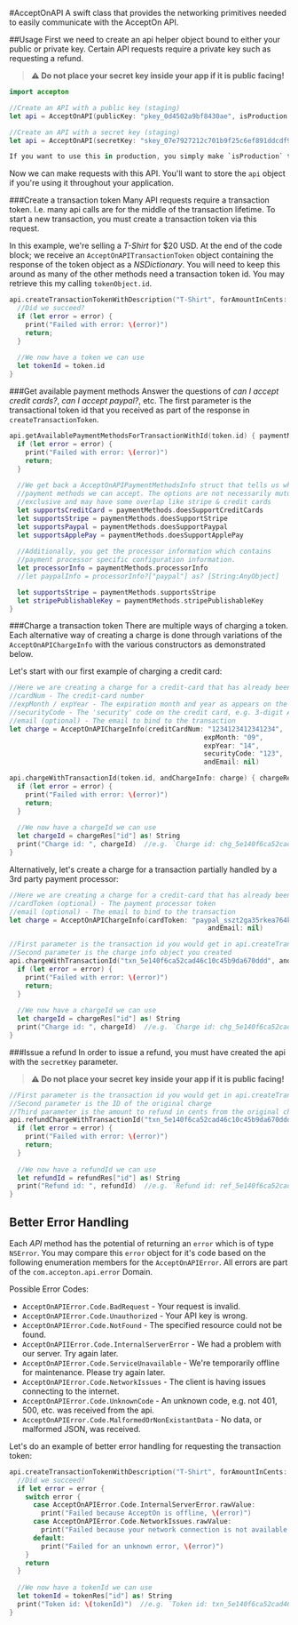 #AcceptOnAPI
A swift class that provides the networking primitives needed to easily communicate with the AcceptOn API.

##Usage
First we need to create an api helper object bound to either your public or private key.  Certain API requests require a private key such as requesting a refund.  

> **⚠ Do not place your secret key inside your app if it is public facing!**

```swift
import accepton

//Create an API with a public key (staging)
let api = AcceptOnAPI(publicKey: "pkey_0d4502a9bf8430ae", isProduction: false)

//Create an API with a secret key (staging)
let api = AcceptOnAPI(secretKey: "skey_07e7927212c701b9f25c6ef891ddcdf9", isProduction: false)

If you want to use this in production, you simply make `isProduction` true. If `isProduction` is true, the API will use the production endpoint intsead of the staging endpoint.
```

Now we can make requests with this API. You'll want to store the `api` object if you're using it throughout your application.  


###Create a transaction token
Many API requests require a transaction token.  I.e. many api calls are for the middle of the transaction lifetime. To start a new transaction, you must create a transaction token via this request.


In this example, we're selling a *T-Shirt* for $20 USD. At the end of the code block; we receive an `AcceptOnAPITransactionToken` object containing the response of the token object as a *NSDictionary*. You will need to keep this around as many of the other methods need a transaction token id.  You may retrieve this my calling `tokenObject.id`.

```swift
api.createTransactionTokenWithDescription("T-Shirt", forAmountInCents: 2000) { token, error in
  //Did we succeed?
  if (let error = error) {
    print("Failed with error: \(error)")
    return;
  }
  
  //We now have a token we can use
  let tokenId = token.id
}
```

###Get available payment methods
Answer the questions of *can I accept credit cards?*, *can I accept paypal?*, etc. The first parameter is the transactional token id that you received as part of the response in `createTransactionToken`.

```swift
api.getAvailablePaymentMethodsForTransactionWithId(token.id) { paymentMethods, error in
  if (let error = error) {
    print("Failed with error: \(error)")
    return;
  }
  
  //We get back a AcceptOnAPIPaymentMethodsInfo struct that tells us what available
  //payment methods we can accept. The options are not necessarily mutually
  //exclusive and may have some overlap like stripe & credit cards
  let supportsCreditCard = paymentMethods.doesSupportCreditCards
  let supportsStripe = paymentMethods.doesSupportStripe
  let supportsPaypal = paymentMethods.doesSupportPaypal
  let supportsApplePay = paymentMethods.doesSupportApplePay
  
  //Additionally, you get the processor information which contains
  //payment processor specific configuration information.
  let processorInfo = paymentMethods.processorInfo
  //let paypalInfo = processorInfo?["paypal"] as? [String:AnyObject]

  let supportsStripe = paymentMethods.supportsStripe
  let stripePublishableKey = paymentMethods.stripePublishableKey
}
```

###Charge a transaction token
There are multiple ways of charging a token.  Each alternative way of creating a charge is done through variations of the `AcceptOnAPIChargeInfo` with the various constructors as demonstrated below.  

Let's start with our first example of charging a credit card:

```swift
//Here we are creating a charge for a credit-card that has already been processed by a payment processor
//cardNum - The credit-card number
//expMonth / expYear - The expiration month and year as appears on the credit card
//securityCode - The 'security' code on the credit card, e.g. 3-digit AMEX
//email (optional) - The email to bind to the transaction
let charge = AcceptOnAPIChargeInfo(creditCardNum: "1234123412341234", 
                                                 expMonth: "09", 
                                                 expYear: "14", 
                                                 securityCode: "123", 
                                                 andEmail: nil)

api.chargeWithTransactionId(token.id, andChargeInfo: charge) { chargeRes, error in
  if (let error = error) {
    print("Failed with error: \(error)")
    return;
  }
  
  //We now have a chargeId we can use
  let chargeId = chargeRes["id"] as! String
  print("Charge id: ", chargeId)  //e.g. `Charge id: chg_5e140f6ca52cad46c10c45b9da670ddd`
}
```

Alternatively, let's create a charge for a transaction partially handled by a 3rd party payment processor:

```swift
//Here we are creating a charge for a credit-card that has already been processed by a payment processor.
//cardToken (optional) - The payment processor token
//email (optional) - The email to bind to the transaction
let charge = AcceptOnAPIChargeInfo(cardToken: "paypal_sszt2ga35rkea764kxwn07", 
                                                  andEmail: nil)

//First parameter is the transaction id you would get in api.createTransactionTokenWithDescription
//Second parameter is the charge info object you created
api.chargeWithTransactionId("txn_5e140f6ca52cad46c10c45b9da670ddd", andChargeInfo: charge) { chargeRes, error in
  if (let error = error) {
    print("Failed with error: \(error)")
    return;
  }
  
  //We now have a chargeId we can use
  let chargeId = chargeRes["id"] as! String
  print("Charge id: ", chargeId)  //e.g. `Charge id: chg_5e140f6ca52cad46c10c45b9da670ddd`
}
```

###Issue a refund
In order to issue a refund, you must have created the api with the `secretKey` parameter.
> **⚠ Do not place your secret key inside your app if it is public facing!**

```swift
//First parameter is the transaction id you would get in api.createTransactionTokenWithDescription
//Second parameter is the ID of the original charge
//Third parameter is the amount to refund in cents from the original charge
api.refundChargeWithTransactionId("txn_5e140f6ca52cad46c10c45b9da670ddd", andChargeId: "chg_oydyquhp39", forAmountInCents: 99) { refundRes, error in
  if (let error = error) {
    print("Failed with error: \(error)")
    return;
  }
  
  //We now have a refundId we can use
  let refundId = refundRes["id"] as! String
  print("Refund id: ", refundId)  //e.g. `Refund id: ref_5e140f6ca52cad46c10c45b9da670ddd`
}
```

## Better Error Handling
Each *API* method has the potential of returning an `error` which is of type `NSError`.  You may compare this `error` object for it's code based on the following enumeration members for the `AcceptOnAPIError`.  All errors are part of the `com.accepton.api.error` Domain.

Possible Error Codes:

  * `AcceptOnAPIError.Code.BadRequest` - Your request is invalid.
  * `AcceptOnAPIError.Code.Unauthorized` - Your API key is wrong.
  * `AcceptOnAPIError.Code.NotFound` - The specified resource could not be found.
  * `AcceptOnAPIIError.Code.InternalServerError` - We had a problem with our server. Try again later.
  * `AcceptOnAPIError.Code.ServiceUnavailable` - We're temporarily offline for maintenance.  Please try again later.
  * `AcceptOnAPIError.Code.NetworkIssues` - The client is having issues connecting to the internet.
  * `AcceptOnAPIError.Code.UnknownCode` - An unknown code, e.g. not 401, 500, etc. was received from the api.
  * `AcceptOnAPIError.Code.MalformedOrNonExistantData` - No data, or malformed JSON, was received.

Let's do an example of better error handling for requesting the transaction token:

```swift
api.createTransactionTokenWithDescription("T-Shirt", forAmountInCents: 2000) { tokenRes, error in
  //Did we succeed?
  if let error = error {
    switch error {
      case AcceptOnAPIError.Code.InternalServerError.rawValue:
        print("Failed because AcceptOn is offline, \(error)")
      case AcceptOnAPIError.Code.NetworkIssues.rawValue:
        print("Failed because your network connection is not available, \(error)")
      default:
        print("Failed for an unknown error, \(error)")
    }
    return
  }
  
  //We now have a tokenId we can use
  let tokenId = tokenRes["id"] as! String
  print("Token id: \(tokenId)")  //e.g. `Token id: txn_5e140f6ca52cad46c10c45b9da670ddd`
}
```
